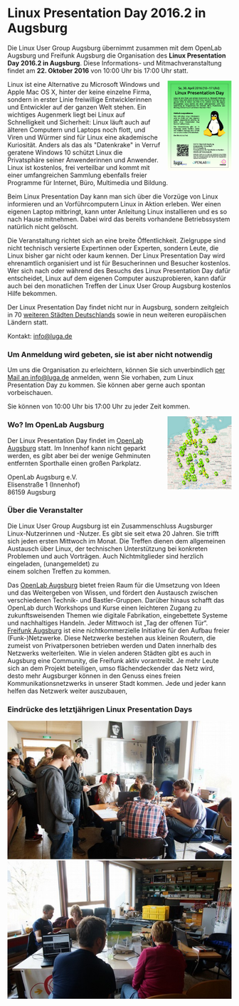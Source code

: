 # Linux Presentation Day 2016.2 in Augsburg

Die Linux User Group Augsburg übernimmt zusammen mit dem OpenLab Augsburg und Freifunk Augsburg die Organisation des <strong>Linux Presentation Day 2016.2 in Augsburg</strong>. Diese Informations- und Mitmachveranstaltung findet am <strong>22. Oktober 2016</strong> von 10:00 Uhr bis 17:00 Uhr statt.
<div style="float:right; margin-left: 15px"><a href="/download/lpd/poster_2016.pdf"><img src="/images/lpd/poster_2016.png" style="width: 144px"></a></div>

Linux ist eine Alternative zu Microsoft Windows und Apple Mac OS X, hinter der keine einzelne Firma, sondern in erster Linie freiwillige Entwicklerinnen und Entwickler auf der ganzen Welt stehen. Ein wichtiges Augenmerk liegt bei Linux auf Schnelligkeit und Sicherheit: Linux läuft auch auf älteren Computern und Laptops noch flott, und Viren und Würmer sind für Linux eine akademische Kuriosität. Anders als das als "Datenkrake" in Verruf geratene Windows 10 schützt Linux die Privatsphäre seiner Anwenderinnen und Anwender. Linux ist kostenlos, frei verteilbar und kommt mit einer umfangreichen Sammlung ebenfalls freier Programme für Internet, Büro, Multimedia und Bildung.

Beim Linux Presentation Day kann man sich über die Vorzüge von Linux informieren und an Vorführcomputern Linux in Aktion erleben. Wer einen eigenen Laptop mitbringt, kann unter Anleitung Linux installieren und es so nach Hause mitnehmen. Dabei wird das bereits vorhandene Betriebssystem natürlich nicht gelöscht.

Die Veranstaltung richtet sich an eine breite Öffentlichkeit. Zielgruppe sind nicht technisch versierte Expertinnen oder Experten, sondern Leute, die Linux bisher gar nicht oder kaum kennen. Der Linux Presentation Day wird ehrenamtlich organisiert und ist für Besucherinnen und Besucher kostenlos. Wer sich nach oder während des Besuchs des Linux Presentation Day dafür entscheidet, Linux auf dem eigenen Computer auszuprobieren, kann dafür auch bei den monatlichen Treffen der Linux User Group Augsburg kostenlos Hilfe bekommen.

Der Linux Presentation Day findet nicht nur in Augsburg, sondern zeitgleich in 70 <a href="http://www.linux-presentation-day.de/">weiteren Städten Deutschlands</a> sowie in neun weiteren europäischen Ländern statt.

Kontakt: <a href="mailto:info@luga.de">info@luga.de</a>

<h3>Um Anmeldung wird gebeten, sie ist aber nicht notwendig</h3>

Um uns die Organisation zu erleichtern, können Sie sich unverbindlich <a href="mailto:info@luga.de">per Mail an info@luga.de</a> anmelden, wenn Sie vorhaben, zum Linux Presentation Day zu kommen. Sie können aber gerne auch spontan vorbeischauen.

Sie können von 10:00 Uhr bis 17:00 Uhr zu jeder Zeit kommen.

<div style="float:right; margin-left: 15px"><a href="http://umap.openstreetmap.fr/de/map/linuxpresentationday_56831#6/51.802/12.151"><img src="/images/lpd/karte_2016.png" style="width: 144px"></a></div>


<h3>Wo? Im OpenLab Augsburg</h3>

Der Linux Presentation Day findet im <a href="http://wiki.openlab-augsburg.de/openwiki:raum">OpenLab Augsburg</a> statt. Im Innenhof kann nicht geparkt werden, es gibt aber bei der wenige Gehminuten entfernten Sporthalle einen großen Parkplatz.

OpenLab Augsburg e.V.<br>
Elisenstraße 1 (Innenhof)<br>
86159 Augsburg


<h3>Über die Veranstalter</h3>

Die Linux User Group Augsburg ist ein Zusammenschluss Augsburger Linux-Nutzerinnen und -Nutzer. Es gibt sie seit etwa 20 Jahren. Sie trifft sich jeden ersten Mittwoch im Monat. Die Treffen dienen dem allgemeinen Austausch über Linux, der technischen Unterstützung bei konkreten Problemen und auch 
Vorträgen. Auch Nichtmitglieder sind herzlich eingeladen, (unangemeldet) zu                  
einem solchen Treffen zu kommen.

Das <a href="https://openlab-augsburg.de/">OpenLab Augsburg</a> bietet freien Raum für die Umsetzung von Ideen und das Weitergeben von Wissen, und fördert den Austausch zwischen verschiedenen Technik- und Bastler-Gruppen. Darüber hinaus schafft das OpenLab durch Workshops und Kurse einen leichteren Zugang zu zukunftsweisenden Themen wie digitale Fabrikation, eingebettete Systeme und nachhaltiges Handeln. Jeder Mittwoch ist „Tag der offenen Tür“.                                                                                                                                                                                  
<a href="http://augsburg.freifunk.net/">Freifunk Augsburg</a> ist eine nichtkommerzielle Initiative für den Aufbau freier (Funk-)Netzwerke. Diese Netzwerke bestehen aus kleinen Routern, die zumeist von Privatpersonen betrieben werden und Daten innerhalb des Netzwerks weiterleiten. Wie in vielen anderen Städten gibt es auch in Augsburg eine Community, die Freifunk aktiv vorantreibt. Je mehr Leute sich an dem Projekt beteiligen, umso flächendeckender das Netz wird, desto mehr Augsburger können in den Genuss eines freien Kommunikationsnetzwerks in unserer Stadt kommen. Jede und jeder kann helfen das Netzwerk weiter auszubauen,


<h3>Eindrücke des letztjährigen Linux Presentation Days</h3>
<img src="/images/lpd/2016_1.jpeg">
<img src="/images/lpd/2016_2.jpeg">
